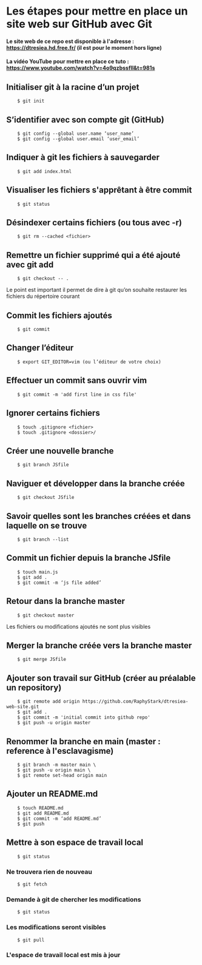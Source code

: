 # Les étapes pour mettre en place un site web sur GitHub avec Git

#### Le site web de ce repo est disponible à l'adresse : https://dtresiea.hd.free.fr/ (il est pour le moment hors ligne)
#### La vidéo YouTube pour mettre en place ce tuto : https://www.youtube.com/watch?v=4o9qzbssfII&t=981s


## Initialiser git à la racine d’un projet
        $ git init

## S’identifier avec son compte git (GitHub)
        $ git config --global user.name ‘user_name’
        $ git config --global user.email ‘user_email’

## Indiquer à git les fichiers à sauvegarder
        $ git add index.html

## Visualiser les fichiers s'apprêtant à être commit 
        $ git status

## Désindexer certains fichiers (ou tous avec -r)  
        $ git rm --cached <fichier>

## Remettre un fichier supprimé qui a été ajouté avec git add 
        $ git checkout -- .
Le point est important  il permet de dire à git qu’on souhaite restaurer les fichiers du répertoire courant

## Commit les fichiers ajoutés 
        $ git commit

## Changer l’éditeur 
        $ export GIT_EDITOR=vim (ou l’éditeur de votre choix)

## Effectuer un commit sans ouvrir vim 
        $ git commit -m 'add first line in css file'

## Ignorer certains fichiers 
        $ touch .gitignore <fichier>
        $ touch .gitignore <dossier>/

## Créer une nouvelle branche 
        $ git branch JSfile

## Naviguer et développer dans la branche créée
        $ git checkout JSfile

## Savoir quelles sont les branches créées et dans laquelle on se trouve
        $ git branch --list

## Commit un fichier depuis la branche JSfile
        $ touch main.js
        $ git add .
        $ git commit -m ‘js file added’

## Retour dans la branche master
        $ git checkout master
Les fichiers ou modifications ajoutés ne sont plus visibles

## Merger la branche créée vers la branche master
        $ git merge JSfile

## Ajouter son travail sur GitHub (créer au préalable un repository)
        $ git remote add origin https://github.com/RaphyStark/dtresiea-web-site.git
        $ git add .
        $ git commit -m 'initial commit into github repo'
        $ git push -u origin master

## Renommer la branche en main (master : reference à l'esclavagisme)
        $ git branch -m master main \
        $ git push -u origin main \
        $ git remote set-head origin main



## Ajouter un README.md
        $ touch README.md
        $ git add README.md
        $ git commit -m ‘add README.md’
        $ git push
        
## Mettre à son espace de travail local
        $ git status
### Ne trouvera rien de nouveau
        $ git fetch
### Demande à git de chercher les modifications
        $ git status
### Les modifications seront visibles
        $ git pull
### L'espace de travail local est mis à jour
